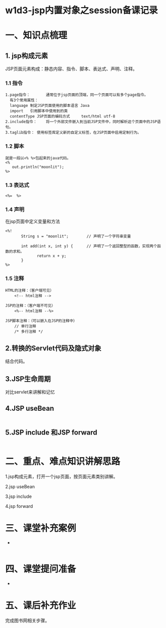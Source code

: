 

# w1d3-jsp内置对象之session备课记录

# 一、知识点梳理

## 1. jsp构成元素

JSP页面元素构成：静态内容、指令、脚本、表达式、声明、注释。

### 1.1 指令

```
1.page指令：		通常位于jsp页面的顶端，同一个页面可以有多个page指令。
  有3个常用属性：
  language 制定JSP页面使用的脚本语言 Java
  import   引用脚本中使用到的类
  contentType JSP页面的编码方式     text/html utf-8
2.include指令：	将一个外部文件嵌入到当前JSP文件中，同时解析这个页面中的JSP语句。
3.taglib指令：	使用标签库定义新的自定义标签，在JSP页面中启用定制行为。
```

### 1.2 脚本

```
就是一段以<% %>包起来的java代码。
<%
   out.println("moonlit");
%>
```

### 1.3 表达式

```
<%=  %>
```

### 1.4 声明

在jsp页面中定义变量和方法

```
<%!
       String s = "moonlit";     	// 声明了一个字符串变量
       
       int add(int x, int y) {    	// 声明了一个返回整型的函数，实现两个函数的求和。
              return x + y;
       }
%>
```

### 1.5 注释

```
HTML的注释：（客户端可见）
	<!-- html注释 -->
	
JSP的注释：（客户端不可见）
	<%-- html注释 --%>
	
JSP脚本注释：（可以嵌入在JSP的注释中）
	// 单行注释
	/* 多行注释 */
```

## 2.转换的Servlet代码及隐式对象

结合代码。

## 3.JSP生命周期

对比servlet来讲解和记忆

## 4.JSP useBean

```

```

## 5.JSP include 和JSP forward

```

```

# 二、重点、难点知识讲解思路

1.jsp构成元素，打开一个jsp页面，按页面元素类别讲解。

2.jsp useBean

3.jsp include

4.jsp forward

# 三、课堂补充案例

- ​

  ```

  ```


# 四、课堂提问准备

-  ​


# 五、课后补充作业

完成图书网相关步骤。